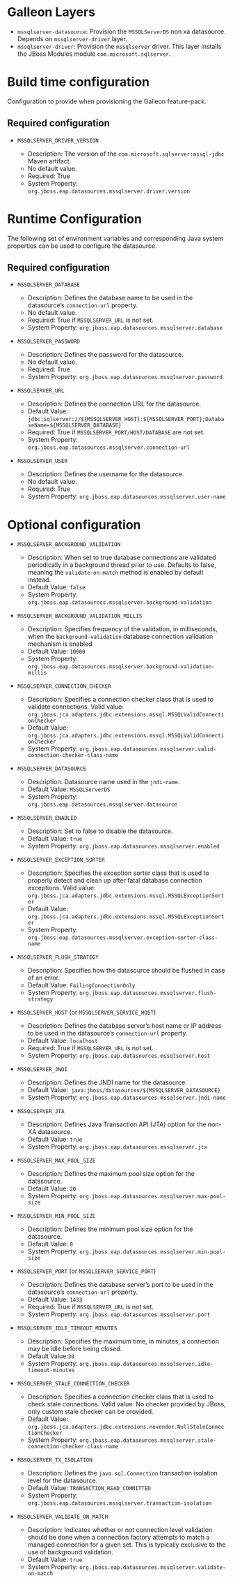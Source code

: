 Galleon Layers
=========

* `mssqlserver-datasource`: Provision the `MSSQLServerDS` non xa datasource. Depends on `mssqlserver-driver` layer.
* `mssqlserver-driver`: Provision the `mssqlserver` driver. This layer installs the JBoss Modules module `com.microsoft.sqlserver`.


Build time configuration
===============

Configuration to provide when provisioning the Galleon feature-pack.

Required configuration
--------------------------------

* `MSSQLSERVER_DRIVER_VERSION`

  * Description: The version of the `com.microsoft.sqlserver:mssql-jdbc` Maven artifact.
  * No default value.
  * Required: True
  * System Property: `org.jboss.eap.datasources.mssqlserver.driver.version`


Runtime Configuration
==============

The following set of environment variables and corresponding Java system properties can be used to configure the datasource.

Required configuration
--------------------------------

* `MSSQLSERVER_DATABASE`

  * Description: Defines the database name to be used in the datasource’s `connection-url` property.
  * No default value.
  * Required: True if `MSSQLSERVER_URL` is not set.
  * System Property: `org.jboss.eap.datasources.mssqlserver.database`

* `MSSQLSERVER_PASSWORD`

  * Description: Defines the password for the datasource.
  * No default value.
  * Required: True
  * System Property: `org.jboss.eap.datasources.mssqlserver.password`

* `MSSQLSERVER_URL`

  * Description: Defines the connection URL for the datasource. 
  * Default Value: `jdbc:sqlserver://${MSSQLSERVER_HOST}:${MSSQLSERVER_PORT};DatabaseName=${MSSQLSERVER_DATABASE}`
  * Required: True if `MSSQLSERVER_PORT/HOST/DATABASE` are not set.
  * System Property: `org.jboss.eap.datasources.mssqlserver.connection-url`

* `MSSQLSERVER_USER`

  * Description: Defines the username for the datasource. 
  * No default value.
  * Required: True
  * System Property: `org.jboss.eap.datasources.mssqlserver.user-name`

Optional configuration
==============

* `MSSQLSERVER_BACKGROUND_VALIDATION`

  * Description: When set to true database connections are validated periodically in a background thread prior to use. Defaults to false, meaning the `validate-on-match` method is enabled by default instead.  
  * Default Value: `false`
  * System Property: `org.jboss.eap.datasources.mssqlserver.background-validation`

* `MSSQLSERVER_BACKGROUND_VALIDATION_MILLIS`

  * Description: Specifies frequency of the validation, in milliseconds, when the `background-validation` database connection validation mechanism is enabled.    
  * Default Value: `10000`
  * System Property: `org.jboss.eap.datasources.mssqlserver.background-validation-millis`

* `MSSQLSERVER_CONNECTION_CHECKER`

  * Description: Specifies a connection checker class that is used to validate connections. Valid value: `org.jboss.jca.adapters.jdbc.extensions.mssql.MSSQLValidConnectionChecker`
  * Default Value: `org.jboss.jca.adapters.jdbc.extensions.mssql.MSSQLValidConnectionChecker`
  * System Property: `org.jboss.eap.datasources.mssqlserver.valid-connection-checker-class-name`

* `MSSQLSERVER_DATASOURCE`

  * Description: Datasource name used in the `jndi-name`.
  * Default Value: `MSSQLServerDS`
  * System Property: `org.jboss.eap.datasources.mssqlserver.datasource`

* `MSSQLSERVER_ENABLED`

  * Description: Set to false to disable the datasource.
  * Default Value: `true`
  * System Property: `org.jboss.eap.datasources.mssqlserver.enabled`

* `MSSQLSERVER_EXCEPTION_SORTER`

  * Description: Specifies the exception sorter class that is used to properly detect and clean up after fatal database connection exceptions. Valid value: `org.jboss.jca.adapters.jdbc.extensions.mssql.MSSQLExceptionSorter`
  * Default Value: `org.jboss.jca.adapters.jdbc.extensions.mssql.MSSQLExceptionSorter`
  * System Property: `org.jboss.eap.datasources.mssqlserver.exception-sorter-class-name`

* `MSSQLSERVER_FLUSH_STRATEGY`

  * Description: Specifies how the datasource should be flushed in case of an error.    
  * Default Value: `FailingConnectionOnly`
  * System Property: `org.jboss.eap.datasources.mssqlserver.flush-strategy`

* `MSSQLSERVER_HOST` (or `MSSQLSERVER_SERVICE_HOST`)

  * Description: Defines the database server’s host name or IP address to be used in the datasource’s `connection-url` property.
  * Default Value: `localhost`
  * Required: True if `MSSQLSERVER_URL` is not set.
  * System Property: `org.jboss.eap.datasources.mssqlserver.host`

* `MSSQLSERVER_JNDI`

  * Description: Defines the JNDI name for the datasource.
  * Default Value:` java:jboss/datasources/${MSSQLSERVER_DATASOURCE}`
  * System Property: `org.jboss.eap.datasources.mssqlserver.jndi-name`

* `MSSQLSERVER_JTA`

  * Description: Defines Java Transaction API (JTA) option for the non-XA datasource.
  * Default Value: `true`
  * System Property: `org.jboss.eap.datasources.mssqlserver.jta`

* `MSSQLSERVER_MAX_POOL_SIZE`

  * Description: Defines the maximum pool size option for the datasource.
  * Default Value: `20`
  * System Property: `org.jboss.eap.datasources.mssqlserver.max-pool-size`

* `MSSQLSERVER_MIN_POOL_SIZE`

  * Description: Defines the minimum pool size option for the datasource.
  * Default Value: `0`
  * System Property: `org.jboss.eap.datasources.mssqlserver.min-pool-size`

* `MSSQLSERVER_PORT` (or `MSSQLSERVER_SERVICE_PORT`)

  * Description: Defines the database server’s port to be used in the datasource’s `connection-url` property. 
  * Default Value: `1433`
  * Required: True if `MSSQLSERVER_URL` is not set.
  * System Property: `org.jboss.eap.datasources.mssqlserver.port`

* `MSSQLSERVER_IDLE_TIMEOUT_MINUTES`

  * Description: Specifies the maximum time, in minutes, a connection may be idle before being closed.
  * Default Value:`30`
  * System Property: `org.jboss.eap.datasources.mssqlserver.idle-timeout-minutes`

* `MSSQLSERVER_STALE_CONNECTION_CHECKER`

  * Description: Specifies a connection checker class that is used to check stale connections. Valid value: No checker provided by JBoss, only custom stale checker can be provided.
  * Default Value: `org.jboss.jca.adapters.jdbc.extensions.novendor.NullStaleConnectionChecker`
  * System Property: `org.jboss.eap.datasources.mssqlserver.stale-connection-checker-class-name`

* `MSSQLSERVER_TX_ISOLATION`

  * Description: Defines the `java.sql.Connection` transaction isolation level for the datasource.    
  * Default Value: `TRANSACTION_READ_COMMITTED`
  * System Property: `org.jboss.eap.datasources.mssqlserver.transaction-isolation`

* `MSSQLSERVER_VALIDATE_ON_MATCH`

  * Description: Indicates whether or not connection level validation should be done when a connection factory attempts to match a managed connection for a given set. This is typically exclusive to the use of background validation.
  * Default Value: `true`
  * System Property: `org.jboss.eap.datasources.mssqlserver.validate-on-match`

